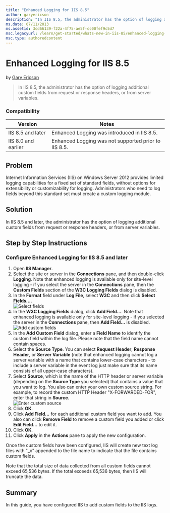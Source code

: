 ```yaml
---
title: "Enhanced Logging for IIS 8.5"
author: garyericson
description: "In IIS 8.5, the administrator has the option of logging additional custom fields from request or response headers, or from server variables."
ms.date: 07/11/2013
ms.assetid: 3cd66139-f22a-4f75-ae5f-cc00fef9c5d7
msc.legacyurl: /learn/get-started/whats-new-in-iis-85/enhanced-logging-for-iis85
msc.type: authoredcontent
---
```

Enhanced Logging for IIS 8.5
====================
by [Gary Ericson](https://github.com/garyericson)

> In IIS 8.5, the administrator has the option of logging additional custom fields from request or response headers, or from server variables.


### Compatibility


| Version | Notes |
| --- | --- |
| IIS 8.5 and later | Enhanced Logging was introduced in IIS 8.5. |
| IIS 8.0 and earlier | Enhanced Logging was not supported prior to IIS 8.5. |


<a id="TOC301258515"></a>
## Problem

Internet Information Services (IIS) on Windows Server 2012 provides limited logging capabilities for a fixed set of standard fields, without options for extensibility or customizability for logging. Administrators who need to log fields beyond this standard set must create a custom logging module.

<a id="TOC301258516"></a>
## Solution

In IIS 8.5 and later, the administrator has the option of logging additional custom fields from request or response headers, or from server variables.

<a id="TOC301258517"></a>
## Step by Step Instructions

### Configure Enhanced Logging for IIS 8.5 and later

1. Open **IIS Manager**.
2. Select the site or server in the **Connections** pane, and then double-click **Logging**. Note that enhanced logging is available only for site-level logging - if you select the server in the **Connections** pane, then the **Custom Fields** section of the **W3C Logging Fields** dialog is disabled.
3. In the **Format** field under **Log File**, select **W3C** and then click **Select Fields...**.  
    ![Select fields](enhanced-logging-for-iis85/_static/image1.jpg)
4. In the **W3C Logging Fields** dialog, click **Add Field...**. Note that enhanced logging is available only for site-level logging - if you selected the server in the **Connections** pane, then **Add Field...** is disabled.   
    ![Add custom fields](enhanced-logging-for-iis85/_static/image2.jpg)
5. In the **Add Custom Field** dialog, enter a **Field Name** to identify the custom field within the log file. Please note that the field name cannot contain spaces.
6. Select the **Source Type**. You can select **Request Header**, **Response Header**, or **Server Variable** (note that enhanced logging cannot log a server variable with a name that contains lower-case characters - to include a server variable in the event log just make sure that its name consists of all upper-case characters).
7. Select **Source**, which is the name of the HTTP header or server variable (depending on the **Source Type** you selected) that contains a value that you want to log. You also can enter your own custom source string. For example, to record the custom HTTP Header &quot;X-FORWARDED-FOR&quot;, enter that string in **Source**.  
    ![Enter custom source](enhanced-logging-for-iis85/_static/image3.jpg)
8. Click **OK**.
9. Click **Add Field...** for each additional custom field you want to add. You also can click **Remove Field** to remove a custom field you added or click **Edit Field...** to edit it.
10. Click **OK**.
11. Click **Apply** in the **Actions** pane to apply the new configuration.

Once the custom fields have been configured, IIS will create new text log files with &quot;\_x&quot; appended to the file name to indicate that the file contains custom fields.

Note that the total size of data collected from all custom fields cannot exceed 65,536 bytes. If the total exceeds 65,536 bytes, then IIS will truncate the data.

<a id="TOC301258518"></a>
## Summary

In this guide, you have configured IIS to add custom fields to the IIS logs.